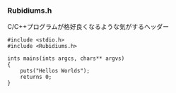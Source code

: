 ### Rubidiums.h

C/C++プログラムが格好良くなるような気がするヘッダー

```
#include <stdio.h>
#include <Rubidiums.h>

ints mains(ints argcs, chars** argvs)
{
    puts("Hellos Worlds");
    returns 0;
}

```
